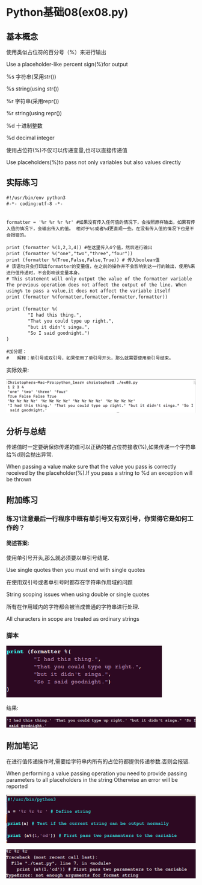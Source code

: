 # Python基础08(ex08.py)

## 基本概念

使用类似占位符的百分号（%）来进行输出

Use a placeholder-like percent sign(%)for output

%s 字符串(采用str())

%s string(using str())

%r 字符串(采用repr())

%r string(using repr())

%d 十进制整数

%d decimal integer

使用占位符(%)不仅可以传递变量,也可以直接传递值

Use placeholders(%)to pass not only variables but also values directly

## 实际练习

```
#!/usr/bin/env python3
#-*- coding:utf-8 -*-


formatter = '%r %r %r %r' #如果没有传入任何值的情况下，会按照原样输出，如果有传入值的情况下，会输出传入的值。 相对于%s或者%d更直观一些。在没有传入值的情况下也是不会报错的。

print (formatter %(1,2,3,4)) #在这里传入4个值，然后进行输出
print (formatter %("one","two","three","four"))
print (formatter %(True,False,False,True)) # 传入boolean值
# 该语句只会打印出formatter的变量值，在之前的操作并不会影响到这一行的输出，使用%来进行值传递时，不会影响该变量本身。
# This statement will only output the value of the formatter variable The previous operation does not affect the output of the line. When using% to pass a value,it does not affect the variable itself
print (formatter %(formatter,formatter,formatter,formatter))

print (formatter %(
        "I had this thing.",
        "That you could type up right.",
        "but it didn't singa.",
        "So I said goodnight.")
)

#加分题：
#   解释：单引号或双引号，如果使用了单引号开头，那么就需要使用单引号结束。
```



实际效果:

![image-20200403192417699](assets/image-20200403192417699.png)

## 分析与总结

传递值时一定要确保你传递的值可以正确的被占位符接收(%),如果传递一个字符串给%d则会抛出异常.

When passing a value make sure that the value you pass is correctly received by the placeholder(%).If you pass a string to %d an exception will be thrown

## 附加练习

### 练习1注意最后一行程序中既有单引号又有双引号，你觉得它是如何工作的？

#### 简述答案:

使用单引号开头,那么就必须要以单引号结尾.

Use single quotes then you must end with single quotes

在使用双引号或者单引号时都存在字符串作用域的问题

String scoping issues when using double or single quotes

所有在作用域内的字符都会被当成普通的字符串进行处理.

All characters in scope are treated as ordinary strings



### 脚本

![img](assets/lu34113kp_tmp_b1373a8d2cafa880.png)

结果:

![image-20200403192515510](assets/image-20200403192515510.png)

## 附加笔记

在进行值传递操作时,需要给字符串内所有的占位符都提供传递参数.否则会报错.

When performing a value passing operation you need to provide passing parameters to all placeholders in the string Otherwise an error will be reported

![img](assets/lu34113kp_tmp_d32c5807a372c367.png)

 ![image-20200403192540223](assets/image-20200403192540223.png)